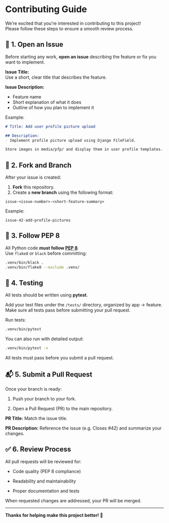 # Contributing Guide

We’re excited that you’re interested in contributing to this project!  
Please follow these steps to ensure a smooth review process.



## 🧩 1. Open an Issue

Before starting any work, **open an issue** describing the feature or fix you want to implement.

**Issue Title:**  
Use a short, clear title that describes the feature.

**Issue Description:**  
- Feature name  
- Short explanation of what it does  
- Outline of how you plan to implement it

Example:

```markdown
# Title: Add user profile picture upload

## Description:
- Implement profile picture upload using Django FileField.

Store images in media/pfp/ and display them in user profile templates.
```


## 🌱 2. Fork and Branch

After your issue is created:

1. **Fork** this repository.
2. Create a **new branch** using the following format:

```text
issue-<issue-number>-<short-feature-summary>
```

Example:
```text
issue-42-add-profile-pictures
```

## 🧹 3. Follow PEP 8

All Python code **must follow [PEP 8](https://peps.python.org/pep-0008/)**.  
Use `flake8` or `black` before committing:

```bash
.venv/bin/black .
.venv/bin/flake8 --exclude .venv/
```
## 🧪 4. Testing

All tests should be written using **pytest**.

Add your test files under the `/tests/` directory, organized by app -> feature.  
Make sure all tests pass before submitting your pull request.

Run tests:
```bash
.venv/bin/pytest
```
You can also run with detailed output:
```bash
.venv/bin/pytest -v
```

All tests must pass before you submit a pull request.

## 📬 5. Submit a Pull Request

Once your branch is ready:

1. Push your branch to your fork.

2. Open a Pull Request (PR) to the main repository.

**PR Title:**
Match the issue title.

**PR Description:**
Reference the issue (e.g. Closes #42) and summarize your changes.

## ✅ 6. Review Process

All pull requests will be reviewed for:

- Code quality (PEP 8 compliance)

- Readability and maintainability

- Proper documentation and tests

When requested changes are addressed, your PR will be merged.

---

**Thanks for helping make this project better! 💙**
